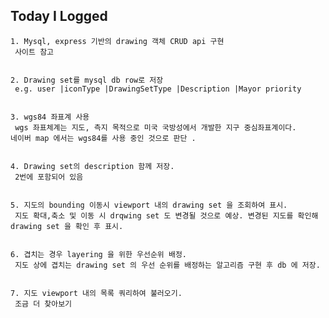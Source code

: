 ## Today I Logged

    1. Mysql, express 기반의 drawing 객체 CRUD api 구현
     사이트 참고


    2. Drawing set를 mysql db row로 저장
     e.g. user |iconType |DrawingSetType |Description |Mayor priority 


    3. wgs84 좌표계 사용
     wgs 좌표체계는 지도, 측지 목적으로 미국 국방성에서 개발한 지구 중심좌표계이다.
    네이버 map 에서는 wgs84를 사용 중인 것으로 판단 .


    4. Drawing set의 description 함께 저장.
     2번에 포함되어 있음


    5. 지도의 bounding 이동시 viewport 내의 drawing set 을 조회하여 표시.
     지도 확대,축소 및 이동 시 drqwing set 도 변경될 것으로 예상. 변경된 지도를 확인해 drawing set 을 확인 후 표시.


    6. 겹치는 경우 layering 을 위한 우선순위 배정.
     지도 상에 겹치는 drawing set 의 우선 순위를 배정하는 알고리즘 구현 후 db 에 저장.


    7. 지도 viewport 내의 목록 쿼리하여 불러오기.
     조금 더 찾아보기
